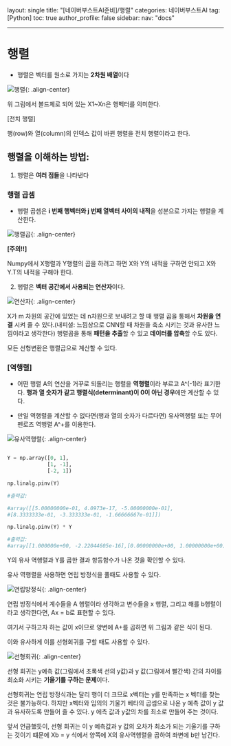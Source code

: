 layout: single
title: "[네이버부스트AI준비]/행렬"
categories: 네이버부스트AI
tag: [Python]
toc: true
author_profile: false
sidebar:
nav: "docs"

---

# 행렬

- 행렬은 벡터를 원소로 가지는 **2차원 배열**이다

![행렬]({{site.url}}/images/2023-08-27-naver9/행렬.png){: .align-center}

위 그림에서 볼드체로 되어 있는 X1~Xn은 행벡터를 의미한다.

[전치 행렬]

행(row)와 열(column)의 인덱스 값이 바뀐 행렬을 전치 행렬이라고 한다.

## 행렬을 이해하는 방법:

1. 행렬은 **여러 점들**을 나타낸다

### 행렬 곱셈

- 행렬 곱셈은 **i 번째 행벡터와 j 번째 열벡터 사이의 내적**을 성분으로 가지는 행렬을 계산한다.

![행렬곱]({{site.url}}/images/2023-08-27-naver9/행렬곱.png){: .align-center}

**[주의!!]**

Numpy에서 X행렬과 Y행렬의 곱을 하려고 하면 X와 Y의 내적을 구하면 안되고 X와 Y.T의 내적을 구해야 한다.

2. 행렬은 **벡터 공간에서 사용되는 연산자**이다.

![연산자]({{site.url}}/images/2023-08-27-naver9/연산자.png){: .align-center}

X가 m 차원의 공간에 있었는 데 n차원으로 보내려고 할 때 행렬 곱을 통해서 **차원을 연결** 시켜 줄 수 있다.(내피셜: 느낌상으로 CNN할 때 차원을 축소 시키는 것과 유사한 느낌이라고 생각한다)
행렬곱을 통해 **패턴을 추출**할 수 있고 **데이터를 압축**할 수도 있다.

모든 선형변환은 행렬곱으로 계산할 수 있다.

### **[역행렬]**

- 어떤 행렬 A의 연산을 거꾸로 되돌리는 행렬을 **역행렬**이라 부르고 A^(-1)라 표기한다. **행과 열 숫자가 같고 행렬식(determinant)이 0이 아닌 경우**에만 계산할 수 있다.

* 만일 역행렬을 계산할 수 없다면(행과 열의 숫자가 다르다면) 유사역행렬 또는 무어 펜로즈 역행렬 A^+를 이용한다.

![유사역행렬]({{site.url}}/images/2023-08-27-naver9/유사역행렬.png){: .align-center}

```python

Y = np.array([0, 1],
             [1, -1],
             [-2, 1])

np.linalg.pinv(Y)

#출력값:

#array([[5.00000000e-01, 4.0973e-17, -5.00000000e-01],
#[8.3333333e-01, -3.333333e-01, -1.66666667e-01]])

np.linalg.pinv(Y) * Y

#출력값:
#array[[1.000000e+00, -2.22044605e-16],[0.00000000e+00, 1.00000000e+00]]
```

Y의 유사 역행렬과 Y를 곱한 결과 항등함수가 나온 것을 확인할 수 있다.

유사 역행렬을 사용하면 연립 방정식을 풀때도 사용할 수 있다.

![연립방정식]({{site.url}}/images/2023-08-27-naver9/연립방정식.png){: .align-center}

연립 방정식에서 계수들을 A 행렬이라 생각하고 변수들을 x 행렬, 그리고 해를 b행렬이라고 생각한다면, Ax = b로 표현할 수 있다.

여기서 구하고자 하는 값이 x이므로 양변에 A+를 곱하면 위 그림과 같은 식이 된다.

이와 유사하게 이를 선형회귀를 구할 때도 사용할 수 있다.

![선형회귀]({{site.url}}/images/2023-08-27-naver9/선형회귀.png){: .align-center}

선형 회귀는 y예측 값(그림에서 초록색 선의 y값)과 y 값(그림에서 빨간색) 간의 차이를 최소화 시키는 **기울기를 구하는 문제**이다.

선형회귀는 연립 방정식과는 달리 행이 더 크므로 x벡터는 y를 만족하는 x 벡터를 찾는 것은 불가능하다. 하지만 x벡터와 임의의 기울기 베타의 곱셈으로 나온 y 예측 값이 y 값과 유사하도록 만들어 줄 수 있다. y 에측 값과 y값의 차를 최소로 만들어 주는 것이다.

앞서 언급했듯이, 선형 회귀는 이 y 예측값과 y 값의 오차가 최소가 되는 기울기를 구하는 것이기 떄문에 Xb = y 식에서 양쪽에 X의 유사역행렬을 곱하여 좌변에 b만 남긴다.
